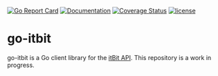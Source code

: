 [![Go Report Card](https://goreportcard.com/badge/github.com/juliansniff/go-itbit)](https://goreportcard.com/report/github.com/juliansniff/go-itbit)  [![Documentation](https://godoc.org/github.com/juliansniff/go-itbit?status.svg)](http://godoc.org/github.com/juliansniff/go-itbit) [![Coverage Status](https://coveralls.io/repos/github/juliansniff/go-itbit/badge.svg?branch=master)](https://coveralls.io/github/juliansniff/go-itbit?branch=master) [![license](https://img.shields.io/github/license/juliansniff/go-itbit.svg?maxAge=2592000)](https://github.com/juliansniff/go-itbit/LICENSE) 

# go-itbit

go-itbit is a Go client library for the [itBit API](https://api.itbit.com/docs). This repository is a work in progress.

